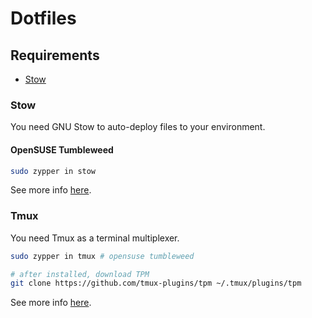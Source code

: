 # Dotfiles

## Requirements

- [Stow](#stow)

### Stow

You need GNU Stow to auto-deploy files to your environment.

#### OpenSUSE Tumbleweed

```bash
sudo zypper in stow
```  

See more info [here](https://www.gnu.org/software/stow/manual/stow.html).

### Tmux

You need Tmux as a terminal multiplexer.

```bash
sudo zypper in tmux # opensuse tumbleweed

# after installed, download TPM
git clone https://github.com/tmux-plugins/tpm ~/.tmux/plugins/tpm
```
See more info [here](https://github.com/tmux/tmux/wiki/Installing).

